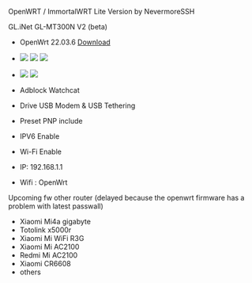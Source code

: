 OpenWRT / ImmortalWRT Lite Version by NevermoreSSH

GL.iNet GL-MT300N V2 (beta)
- OpenWrt 22.03.6 [Download](https://github.com/NevermoreSSH/openwrt-packages2/releases/download/22.03.6/openwrt-22.03.6-ramips-mt76x8-glinet_gl-mt300n-v2-squashfs-sysupgrade.bin)
- <img src="https://img.shields.io/badge/Passwall-blue.svg"></h2> <img src="https://img.shields.io/badge/SSRplus-blue.svg"></h2> <img src="https://img.shields.io/badge/Xraycore-v1.5.4-purple.svg"></h2>
- <img src="https://img.shields.io/badge/OpenVPN-orange.svg"></h2> <img src="https://img.shields.io/badge/Wireguard-red.svg"></h2>

- Adblock Watchcat
- Drive USB Modem & USB Tethering
- Preset PNP include
- IPV6 Enable
- Wi-Fi Enable
- IP: 192.168.1.1
- Wifi : OpenWrt


Upcoming fw other router (delayed because the openwrt firmware has a problem with latest passwall)
- Xiaomi Mi4a gigabyte
- Totolink x5000r
- Xiaomi Mi WiFi R3G
- Xiaomi Mi AC2100
- Redmi Mi AC2100
- Xiaomi CR6608
- others
